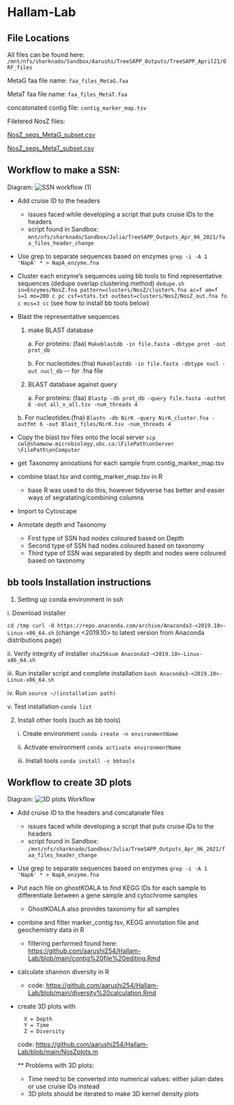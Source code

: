 
# Hallam-Lab

## File Locations

All files can be found here:  
`/mnt/nfs/sharknado/Sandbox/Aarushi/TreeSAPP_Outputs/TreeSAPP_April21/ORF_files`

MetaG faa file name: `faa_files_MetaG.faa` 

MetaT faa file name: `faa_files_MetaT.faa`


concatonated contig file: `contig_marker_map.tsv`

Filetered NosZ files:

  [NosZ_seqs_MetaG_subset.csv](https://github.com/aarushi254/Hallam-Lab/files/6408744/NosZ_seqs_MetaG_subset.csv)
        
   [NosZ_seqs_MetaT_subset.csv](https://github.com/aarushi254/Hallam-Lab/files/6408746/NosZ_seqs_MetaT_subset.csv)


## Workflow to make a SSN:
Diagram: 
![SSN workflow (1)](https://user-images.githubusercontent.com/37523738/116767936-08cb9a80-a9e8-11eb-8905-304acd74424c.png)

- Add cruise ID to the headers 
    - issues faced while developing a script that puts cruise IDs to the headers
    - script found in Sandbox: `mnt/nfs/sharknado/Sandbox/Julia/TreeSAPP_Outputs_Apr_06_2021/faa_files_header_change`

- Use grep to separate sequences based on enzymes
`grep -i -A 1 'NapA' * > NapA_enzyme.fna`
- Cluster each enzyme’s sequences using bb tools to find representative sequences (dedupe overlap clustering method) 
`dedupe.sh in=Enzymes/NosZ.fna pattern=clusters/NosZ/cluster%.fna ac=f am=f s=1 mo=200 c pc csf=stats.txt outbest=clusters/NosZ/NosZ_out.fna fo c mcs=3 cc`
(see how to install bb tools below)
- Blast the representative sequences
  1. make BLAST database
  
      a. For proteins: (faa)
  `Makeblastdb -in file.fasta -dbtype prot -out prot_db` 
  
      b. For nucleotides:(fna)
  `Makeblastdb -in file.fasta -dbtype nucl -out nucl_db`  -- for .fna file

  2. BLAST database against query
  
     a. For proteins: (faa)
  `Blastp -db prot_db -query file.fasta -outfmt 6 -out all_v_all.tsv -num_threads 4`
  
    b. For nucleotides:(fna)
`Blastn -db NirK -query NirK_cluster.fna -outfmt 6 -out Blast_files/NirK.tsv -num_threads 4`

- Copy the blast tsv files onto the local server
`scp cwl@shamwow.microbiology.ubc.ca:\FilePath\onServer \FilePath\onComputer `

- get Taxonomy annoations for each sample from contig_marker_map.tsv
- combine blast.tsv and contig_marker_map.tsv in R
    - base R was used to do this, however tidyverse has better and easier ways of segratating/combining columns
- Import to Cytoscape 
- Annotate depth and Taxonomy
    - First type of SSN had nodes coloured based on Depth
    - Second type of SSN had nodes coloured based on taxonomy
    - Third type of SSN was separated by depth and nodes were coloured based on taxonomy


## bb tools Installation instructions
1. Setting up conda environment in ssh

  i. Download installer

`cd /tmp
curl -O https://repo.anaconda.com/archive/Anaconda3-<2019.10>-Linux-x86_64.sh`
(change <2019.10> to latest version from Anaconda distributions page)

  ii. Verify integrity of installer
`sha256sum Anaconda3-<2019.10>-Linux-x86_64.sh`

  iii. Run installer script and complete installation 
  `bash Anaconda3-<2019.10>-Linux-x86_64.sh`

  iv. Run
`source ~/(installation path)`

  v. Test installation
`conda list`

2. Install other tools (such as bb tools)
    
    i. Create environment
`conda create -n environmentName`
   
   ii. Activate environment
`conda activate environmentName`
  
   iii. Install tools
`conda install -c bbtools`


## Workflow to create 3D plots
Diagram: 
![3D plots Workflow](https://user-images.githubusercontent.com/37523738/116767896-dde14680-a9e7-11eb-9489-4347b225f196.png)

  - Add cruise ID to the headers and concatanate files
    - issues faced while developing a script that puts cruise IDs to the headers
    - script found in Sandbox: `/mnt/nfs/sharknado/Sandbox/Julia/TreeSAPP_Outputs_Apr_06_2021/faa_files_header_change`

  - Use grep to separate sequences based on enzymes
  `grep -i -A 1 'NapA' * > NapA_enzyme.fna`
 
  - Put each file on ghostKOALA to find KEGG IDs for each sample to differentiate between a gene sample and cytochrome samples
      - GhostKOALA also provides taxonomy for all samples

  - combine and filter marker_contig.tsv, KEGG annotation file and geochemistry data in R
 
      - filtering performed found here: https://github.com/aarushi254/Hallam-Lab/blob/main/contig%20file%20editing.Rmd
 
  
  - calculate shannon diversity in R

      - code: https://github.com/aarushi254/Hallam-Lab/blob/main/diversity%20calculation.Rmd
     

  - create 3D plots with 
  
          X = Depth
          Y = Time
          Z = Diversity
          
     code: https://github.com/aarushi254/Hallam-Lab/blob/main/NosZplots.m
     
     ** Problems with 3D plots:
     
     - Time need to be converted into numerical values: either julian dates or use cruise IDs instead
     - 3D plots should be iterated to make 3D kernel density plots


